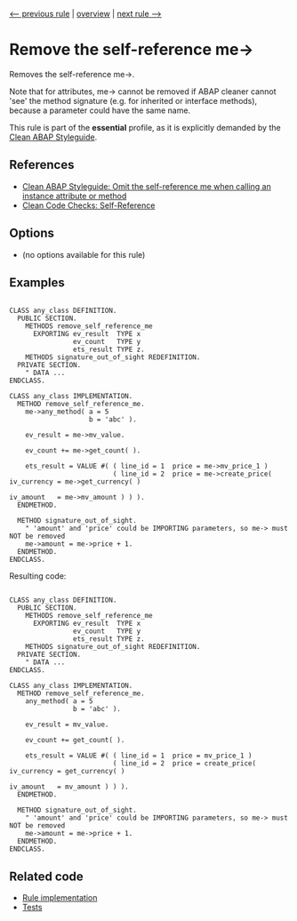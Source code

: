 [<-- previous rule](ValueStatementRule.md) | [overview](../rules.md) | [next rule -->](ReceivingKeywordRule.md)

# Remove the self-reference me->

Removes the self-reference me->.

Note that for attributes, me-> cannot be removed if ABAP cleaner cannot 'see' the method signature \(e.g. for inherited or interface methods\), because a parameter could have the same name.

This rule is part of the **essential** profile, as it is explicitly demanded by the [Clean ABAP Styleguide](https://github.com/SAP/styleguides/blob/main/clean-abap/CleanABAP.md).

## References

* [Clean ABAP Styleguide: Omit the self-reference me when calling an instance attribute or method](https://github.com/SAP/styleguides/blob/main/clean-abap/CleanABAP.md#omit-the-self-reference-me-when-calling-an-instance-attribute-or-method)
* [Clean Code Checks: Self-Reference](https://github.com/SAP/code-pal-for-abap/blob/master/docs/checks/self-reference.md)

## Options

* \(no options available for this rule\)

## Examples


```ABAP

CLASS any_class DEFINITION.
  PUBLIC SECTION.
    METHODS remove_self_reference_me
      EXPORTING ev_result  TYPE x
                ev_count   TYPE y
                ets_result TYPE z.
    METHODS signature_out_of_sight REDEFINITION.
  PRIVATE SECTION.
    " DATA ...
ENDCLASS.

CLASS any_class IMPLEMENTATION.
  METHOD remove_self_reference_me.
    me->any_method( a = 5
                    b = 'abc' ).

    ev_result = me->mv_value.

    ev_count += me->get_count( ).

    ets_result = VALUE #( ( line_id = 1  price = me->mv_price_1 )
                          ( line_id = 2  price = me->create_price( iv_currency = me->get_currency( )
                                                                   iv_amount   = me->mv_amount ) ) ).
  ENDMETHOD.

  METHOD signature_out_of_sight.
    " 'amount' and 'price' could be IMPORTING parameters, so me-> must NOT be removed
    me->amount = me->price + 1.
  ENDMETHOD.
ENDCLASS.
```

Resulting code:

```ABAP

CLASS any_class DEFINITION.
  PUBLIC SECTION.
    METHODS remove_self_reference_me
      EXPORTING ev_result  TYPE x
                ev_count   TYPE y
                ets_result TYPE z.
    METHODS signature_out_of_sight REDEFINITION.
  PRIVATE SECTION.
    " DATA ...
ENDCLASS.

CLASS any_class IMPLEMENTATION.
  METHOD remove_self_reference_me.
    any_method( a = 5
                b = 'abc' ).

    ev_result = mv_value.

    ev_count += get_count( ).

    ets_result = VALUE #( ( line_id = 1  price = mv_price_1 )
                          ( line_id = 2  price = create_price( iv_currency = get_currency( )
                                                               iv_amount   = mv_amount ) ) ).
  ENDMETHOD.

  METHOD signature_out_of_sight.
    " 'amount' and 'price' could be IMPORTING parameters, so me-> must NOT be removed
    me->amount = me->price + 1.
  ENDMETHOD.
ENDCLASS.
```

## Related code

* [Rule implementation](../../com.sap.adt.abapcleaner/src/com/sap/adt/abapcleaner/rules/syntax/SelfReferenceMeRule.java)
* [Tests](../../test/com.sap.adt.abapcleaner.test/src/com/sap/adt/abapcleaner/rules/syntax/SelfReferenceMeTest.java)

